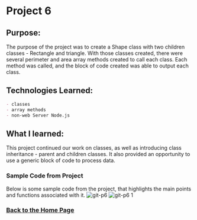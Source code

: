 # Project 6

## Purpose:
The purpose of the project was to create a Shape class with two children classes - Rectangle and triangle. With those classes created, there were several perimeter and area array methods created to call each class. Each method was called, and the block of code created was able to output each class. 

## Technologies Learned:
```markdown
- classes
- array methods
- non-web Server Node.js
```
## What I learned:
This project continued our work on classes, as well as introducing class inheritance - parent and children classes. It also provided an opportunity to use a generic block of code to process data.

### Sample Code from Project

Below is some sample code from the project, that highlights the main points and functions associated with it. 
![git-p6](https://user-images.githubusercontent.com/105069118/171968021-3842e8bf-7408-4d6e-99a5-d6e2b94bb17e.png)
![git-p6 1](https://user-images.githubusercontent.com/105069118/171968023-8bbd5f36-f2d6-4c98-bdd4-1cf266b22b02.png)


### [Back to the Home Page](http://uo-cit-bradyr57.github.io/bradyr57.github.io/)
